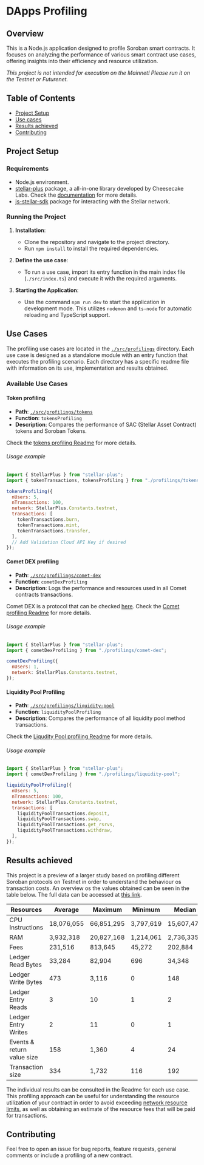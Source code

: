 # DApps Profiling

## Overview

This is a Node.js application designed to profile Soroban smart contracts. It focuses on analyzing the performance of various smart contract use cases, offering insights into their efficiency and resource utilization.

_This project is not intended for execution on the Mainnet! Please run it on the Testnet or Futurenet._

## Table of Contents

- [Project Setup](#project-setup)
- [Use cases](#use-cases)
- [Results achieved](#results-achieved)
- [Contributing](#contributing)

## Project Setup

### Requirements

- Node.js environment.
- [stellar-plus](https://www.npmjs.com/package/stellar-plus) package, a all-in-one library developed by Cheesecake Labs. Check the [documentation](https://cheesecake-labs.gitbook.io/stellar-plus/?utm_source=github&utm_medium=codigo-fonte) for more details.
- [js-stellar-sdk](https://github.com/stellar/js-stellar-sdk) package for interacting with the Stellar network.

### Running the Project

1. **Installation**:

   - Clone the repository and navigate to the project directory.
   - Run `npm install` to install the required dependencies.

2. **Define the use case**:
   - To run a use case, import its entry function in the main index file (`./src/index.ts`) and execute it with the required arguments.
3. **Starting the Application**:
   - Use the command `npm run dev` to start the application in development mode. This utilizes `nodemon` and `ts-node` for automatic reloading and TypeScript support.

## Use Cases

The profiling use cases are located in the [`./src/profilings`](src/profilings) directory. Each use case is designed as a standalone module with an entry function that executes the profiling scenario. Each directory has a specific readme file with information on its use, implementation and results obtained.

### Available Use Cases

#### Token profiling

- **Path**: [`./src/profilings/tokens`](src/profilings/tokens)
- **Function**: `tokensProfiling`
- **Description**: Compares the performance of SAC (Stellar Asset Contract) tokens and Soroban Tokens.

Check the [tokens profiling Readme](./src/profilings/tokens/README.md) for more details.

###### Usage example

```javascript
import { StellarPlus } from "stellar-plus";
import { tokenTransactions, tokensProfiling } from "./profilings/tokens";

tokensProfiling({
  nUsers: 5,
  nTransactions: 100,
  network: StellarPlus.Constants.testnet,
  transactions: [
    tokenTransactions.burn,
    tokenTransactions.mint,
    tokenTransactions.transfer,
  ],
  // Add Validation Cloud API Key if desired
});
```

#### Comet DEX profiling

- **Path**: [`./src/profilings/comet-dex`](src/profilings/comet-dex)
- **Function**: `cometDexProfiling`
- **Description**: Logs the performance and resources used in all Comet contracts transactions.

Comet DEX is a protocol that can be checked [here](https://github.com/CometDEX/comet-contracts-v1/tree/main).
Check the [Comet profiling Readme](src/profilings/comet-dex/README.md) for more details.

###### Usage example

```javascript
import { StellarPlus } from "stellar-plus";
import { cometDexProfiling } from "./profilings/comet-dex";

cometDexProfiling({
  nUsers: 1,
  network: StellarPlus.Constants.testnet,
});
```

#### Liquidity Pool Profiling

- **Path**: [`./src/profilings/liquidity-pool`](src/profilings/liquidity-pool)
- **Function**: `liquidityPoolProfiling`
- **Description**: Compares the performance of all liquidity pool method transactions.

Check the [Liqudity Pool profiling Readme](src/profilings/liquidity-pool/README.md) for more details.

###### Usage example

```javascript
import { StellarPlus } from "stellar-plus";
import { cometDexProfiling } from "./profilings/liquidity-pool";

liquidityPoolProfiling({
  nUsers: 5,
  nTransactions: 100,
  network: StellarPlus.Constants.testnet,
  transactions: [
    liquidityPoolTransactions.deposit,
    liquidityPoolTransactions.swap,
    liquidityPoolTransactions.get_rsrvs,
    liquidityPoolTransactions.withdraw,
  ],
});
```

## Results achieved

This project is a preview of a larger study based on profiling different Soroban protocols on Testnet in order to understand the behaviour os transaction costs. An overview os the values obtained can be seen in the table below. The full data can be accessed at [this link](https://docs.google.com/spreadsheets/d/1PA5NoRsK92cPIrDpm64uuxAArrdUF7e41wboQbZxzCY/edit?usp=sharing).

| Resources                  | Average    | Maximum    | Minimum   | Median     |
| -------------------------- | ---------- | ---------- | --------- | ---------- |
| CPU Instructions           | 18,076,055 | 66,851,295 | 3,797,619 | 15,607,473 |
| RAM                        | 3,932,318  | 20,827,168 | 1,214,061 | 2,736,335  |
| Fees                       | 231,516    | 813,645    | 45,272    | 202,884    |
| Ledger Read Bytes          | 33,284     | 82,904     | 696       | 34,348     |
| Ledger Write Bytes         | 473        | 3,116      | 0         | 148        |
| Ledger Entry Reads         | 3          | 10         | 1         | 2          |
| Ledger Entry Writes        | 2          | 11         | 0         | 1          |
| Events & return value size | 158        | 1,360      | 4         | 24         |
| Transaction size           | 334        | 1,732      | 116       | 192        |

The individual results can be consulted in the Readme for each use case.
This profiling approach can be useful for understanding the resource utilization of your contract in order to avoid exceeding [network resource limits](https://soroban.stellar.org/docs/soroban-internals/fees-and-metering#resource-limits), as well as obtaining an estimate of the resource fees that will be paid for transactions.

## Contributing

Feel free to open an issue for bug reports, feature requests, general comments or include a profiling of a new contract.

